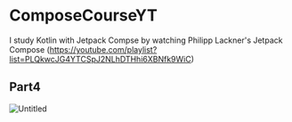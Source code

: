 # ComposeCourseYT
I study Kotlin with Jetpack Compse by watching  Philipp Lackner's Jetpack Compose (https://youtube.com/playlist?list=PLQkwcJG4YTCSpJ2NLhDTHhi6XBNfk9WiC)

## Part4
![Untitled](https://s3-us-west-2.amazonaws.com/secure.notion-static.com/191c4210-fcfb-47e2-b840-f05f17a9bf5b/Untitled.png)
